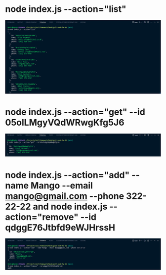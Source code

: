 # node index.js --action="list"

![Action "list" command](./assets/picture-01.png)

# node index.js --action="get" --id 05olLMgyVQdWRwgKfg5J6

![Action "get" command](./assets/picture-02.png)

# node index.js --action="add" --name Mango --email mango@gmail.com --phone 322-22-22 and node index.js --action="remove" --id qdggE76Jtbfd9eWJHrssH

![Action "add"/"remove" command](./assets/picture-03.png)
